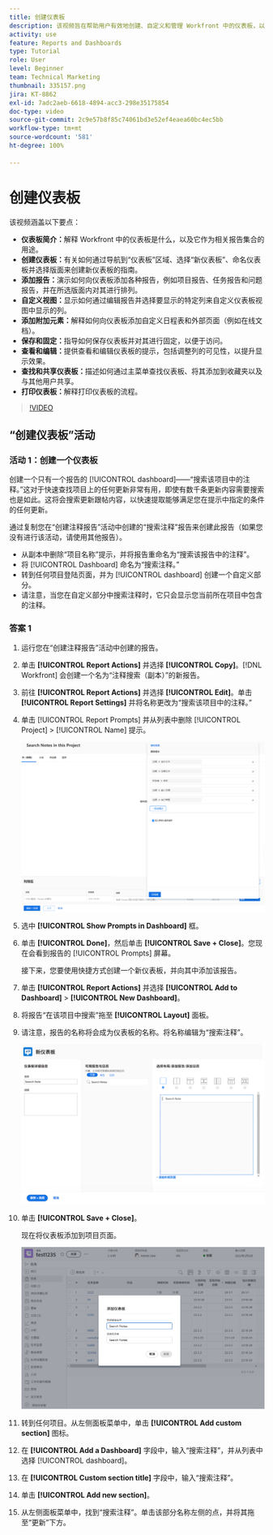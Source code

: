 ```yaml
---
title: 创建仪表板
description: 该视频旨在帮助用户有效地创建、自定义和管理 Workfront 中的仪表板，以监测和共享与项目相关的数据。
activity: use
feature: Reports and Dashboards
type: Tutorial
role: User
level: Beginner
team: Technical Marketing
thumbnail: 335157.png
jira: KT-8862
exl-id: 7adc2aeb-6618-4894-acc3-298e35175854
doc-type: video
source-git-commit: 2c9e57b8f85c74061bd3e52ef4eaea60bc4ec5bb
workflow-type: tm+mt
source-wordcount: '581'
ht-degree: 100%

---
```


# 创建仪表板

该视频涵盖以下要点：

* **仪表板简介：**&#x200B;解释 Workfront 中的仪表板是什么，以及它作为相关报告集合的用途。&#x200B;
* **创建仪表板：**&#x200B;有关如何通过导航到“仪表板”区域、选择“新仪表板”、命名仪表板并选择版面来创建新仪表板的指南。&#x200B;
* **添加报告：**&#x200B;演示如何向仪表板添加各种报告，例如项目报告、任务报告和问题报告，并在所选版面内对其进行排列。&#x200B;
* **自定义视图：**&#x200B;显示如何通过编辑报告并选择要显示的特定列来自定义仪表板视图中显示的列。&#x200B;
* **添加附加元素：**&#x200B;解释如何向仪表板添加自定义日程表和外部页面（例如在线文档）。
* **保存和固定：**&#x200B;指导如何保存仪表板并对其进行固定，以便于访问。&#x200B;
* **查看和编辑：**&#x200B;提供查看和编辑仪表板的提示，包括调整列的可见性，以提升显示效果。&#x200B;
* **查找和共享仪表板：**&#x200B;描述如何通过主菜单查找仪表板、将其添加到收藏夹以及与&#x200B;&#x200B;其他用户共享。
* **打印仪表板：**&#x200B;解释打印仪表板的流程。&#x200B;


>[!VIDEO](https://video.tv.adobe.com/v/335157/?quality=12&learn=on)


## “创建仪表板”活动

### 活动 1：创建一个仪表板

创建一个只有一个报告的 [!UICONTROL dashboard]——“搜索该项目中的注释。”这对于快速查找项目上的任何更新非常有用，即使有数千条更新内容需要搜索也是如此。这将会搜索更新跟帖内容，以快速提取能够满足您在提示中指定的条件的任何更新。

通过复制您在“创建注释报告”活动中创建的“搜索注释”报告来创建此报告（如果您没有进行该活动，请使用其他报告）。

* 从副本中删除“项目名称”提示，并将报告重命名为“搜索该报告中的注释”。
* 将 [!UICONTROL Dashboard] 命名为“搜索注释。”
* 转到任何项目登陆页面，并为 [!UICONTROL dashboard] 创建一个自定义部分。
* 请注意，当您在自定义部分中搜索注释时，它只会显示您当前所在项目中包含的注释。

### 答案 1

1. 运行您在“创建注释报告”活动中创建的报告。
1. 单击 **[!UICONTROL Report Actions]** 并选择 **[!UICONTROL Copy]**。[!DNL Workfront] 会创建一个名为“注释搜索（副本）”的新报告。
1. 前往 **[!UICONTROL Report Actions]** 并选择 **[!UICONTROL Edit]**。单击 **[!UICONTROL Report Settings]** 并将名称更改为“搜索该项目中的注释。”
1. 单击 [!UICONTROL Report Prompts] 并从列表中删除 [!UICONTROL Project] > [!UICONTROL Name] 提示。

   ![创建新仪表板的屏幕图像](assets/edit-report-prompts.png)

1. 选中 **[!UICONTROL Show Prompts in Dashboard]** 框。
1. 单击 **[!UICONTROL Done]**，然后单击 **[!UICONTROL Save + Close]**。您现在会看到报告的 [!UICONTROL Prompts] 屏幕。

   接下来，您要使用快捷方式创建一个新仪表板，并向其中添加该报告。

1. 单击 **[!UICONTROL Report Actions]** 并选择 **[!UICONTROL Add to Dashboard]** > **[!UICONTROL New Dashboard]**。
1. 将报告“在该项目中搜索”拖至 **[!UICONTROL Layout]** 面板。
1. 请注意，报告的名称将会成为仪表板的名称。将名称编辑为“搜索注释”。

   ![创建新仪表板的屏幕图像](assets/create-dashboard.png)

1. 单击 **[!UICONTROL Save + Close]**。

   现在将仪表板添加到项目页面。

   ![创建新仪表板的屏幕图像](assets/add-custom-section.png)

1. 转到任何项目。从左侧面板菜单中，单击 **[!UICONTROL Add custom section]** 图标。
1. 在 **[!UICONTROL Add a Dashboard]** 字段中，输入“搜索注释”，并从列表中选择 [!UICONTROL dashboard]。
1. 在 **[!UICONTROL Custom section title]** 字段中，输入“搜索注释”。
1. 单击 **[!UICONTROL Add new section]**。
1. 从左侧面板菜单中，找到“搜索注释”。单击该部分名称左侧的点，并将其拖至“更新”下方。
